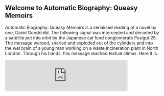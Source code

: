 ## Welcome to Automatic Biography: Queasy Memoirs

Automatic Biography: Queasy Memoirs is a serialised reading of a novel by one, David Goodchild. The following signal was intercepted and decoded by a satellite put into orbit by the Japanese cat food conglomerate Pusigut 25. The message warped, snarled and exploded out of the cylinders and into the wet brain of a young man working on a waste incineration plant in North London. Through his hands, this message reached textual climax. Here it is.

<iframe src="https://anchor.fm/auto-biog-queasy-memoirs/embed/episodes/Episode-1-Soaked-To-The-Skin-With-Cleaning-Fluid-e2v5rm" height="102px" width="400px" frameborder="0" scrolling="no"></iframe>
